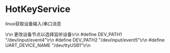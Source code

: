 # HotKeyService
linux获取设备输入/串口消息

\r\n
更改设备节点以选择监听设备\r\n
#define DEV_PATH1 "/dev/input/event4"\r\n
#define DEV_PATH2 "/dev/input/event5"\r\n
#define UART_DEVICE_NAME "/dev/ttyUSB1"\r\n

